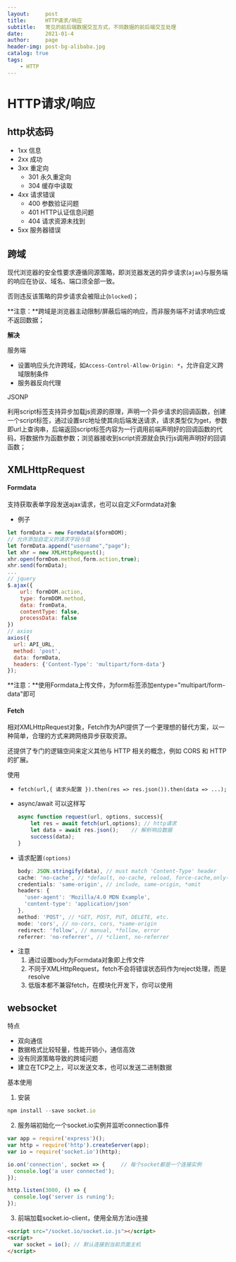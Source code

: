 ```yaml
---
layout:     post
title:      HTTP请求/响应
subtitle:   常见的前后端数据交互方式，不同数据的前后端交互处理
date:       2021-01-4
author:     page
header-img: post-bg-alibaba.jpg
catalog: true
tags:
    - HTTP
---
```


# HTTP请求/响应

## http状态码

- 1xx 信息
- 2xx 成功
- 3xx 重定向
  - 301 永久重定向
  - 304 缓存中读取
- 4xx 请求错误
  - 400 参数验证问题
  - 401 HTTP认证信息问题
  - 404 请求资源未找到
- 5xx 服务器错误

## 跨域

现代浏览器的安全性要求遵循同源策略，即浏览器发送的异步请求(`ajax`)与服务端的响应在协议、域名、端口须全部一致。

否则违反该策略的异步请求会被阻止(`blocked`)；

**注意：**跨域是浏览器主动限制/屏蔽后端的响应，而非服务端不对请求响应或不返回数据；

**解决**

服务端
- 设置响应头允许跨域，如`Access-Control-Allow-Origin: *`，允许自定义跨域限制条件
- 服务器反向代理

JSONP

利用script标签支持异步加载js资源的原理，声明一个异步请求的回调函数，创建一个script标签，通过设置src地址使其向后端发送请求，请求类型仅为get，参数即url上查询串，后端返回script标签内容为一行调用前端声明好的回调函数的代码，将数据作为函数参数；浏览器接收到script资源就会执行js调用声明好的回调函数；

## XMLHttpRequest

#### Formdata

支持获取表单字段发送ajax请求，也可以自定义Formdata对象

- 例子

```js
let formData = new Formdata($formDOM);
// 允许添加自定义的请求字段与值
let formData.append("username","page"); 
let xhr = new XMLHttpRequest();
xhr.open(formDom.method,form.action,true);
xhr.send(formData);
...
// jquery
$.ajax({
    url: formDOM.action,
    type: formDOM.method,
    data: fromData,
    contentType: false,
    processData: false
})
// axios
axios({
  url: API_URL,
  method: 'post',
  data: formData,
  headers: {'Content-Type': 'multipart/form-data'}
});
```

**注意：**使用Formdata上传文件，为form标签添加entype="multipart/form-data"即可

#### Fetch

相对XMLHttpRequest对象，Fetch作为API提供了一个更理想的替代方案，以一种简单，合理的方式来跨网络异步获取资源。

还提供了专门的逻辑空间来定义其他与 HTTP 相关的概念，例如 CORS 和 HTTP 的扩展。

使用
- `fetch(url,{ 请求头配置 }).then(res => res.json()).then(data => ...);`
- async/await 可以这样写

  ```js
  async function request(url, options, success){
      let res = await fetch(url,options); // http请求
      let data = await res.json();    // 解析响应数据
      success(data);
  }
  ```

- 请求配置`(options)`

   ```js
   body: JSON.stringify(data), // must match 'Content-Type' header
   cache: 'no-cache', // *default, no-cache, reload, force-cache,only-if-cached
   credentials: 'same-origin', // include, same-origin, *omit
   headers: {
     'user-agent': 'Mozilla/4.0 MDN Example',
     'content-type': 'application/json' 
   },
   method: 'POST', // *GET, POST, PUT, DELETE, etc.
   mode: 'cors', // no-cors, cors, *same-origin
   redirect: 'follow', // manual, *follow, error
   referrer: 'no-referrer', // *client, no-referrer
   ```

+ 注意
    1. 通过设置body为Formdata对象即上传文件
    2. 不同于XMLHttpRequest，fetch不会将错误状态码作为reject处理，而是resolve
    3. 低版本都不兼容fetch，在模块化开发下，你可以使用

## websocket

特点
- 双向通信
- 数据格式比较轻量，性能开销小，通信高效
- 没有同源策略导致的跨域问题
- 建立在TCP之上，可以发送文本，也可以发送二进制数据

基本使用
1. 安装

```js
npm install --save socket.io
```

2. 服务端初始化一个socket.io实例并监听connection事件

```js
var app = require('express')();
var http = require('http').createServer(app);
var io = require('socket.io')(http);

io.on('connection', socket => {     // 每个socket都是一个连接实例
  console.log('a user connected');
});

http.listen(3000, () => {
  console.log('server is runing');
});
```

3. 前端加载socket.io-client，使用全局方法io连接

```html
<script src="/socket.io/socket.io.js"></script>
<script>
  var socket = io(); // 默认连接到当前页面主机
</script>
```

